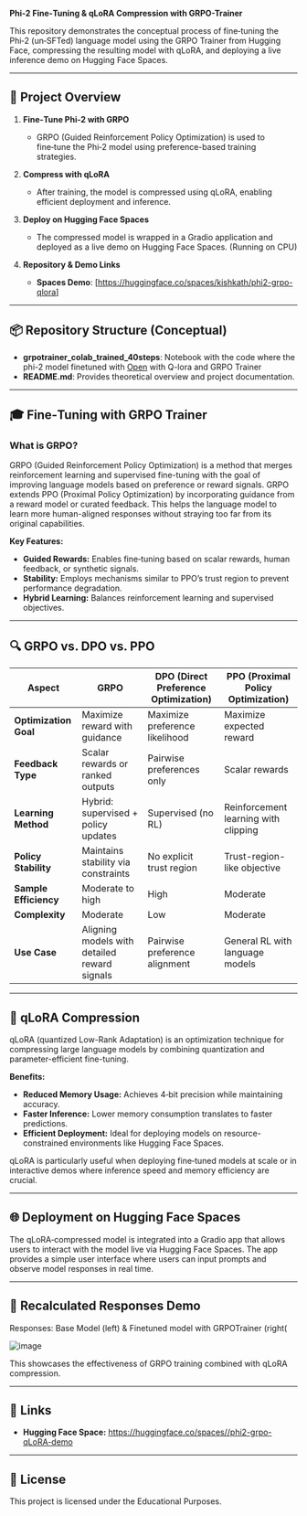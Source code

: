 **Phi-2 Fine‑Tuning & qLoRA Compression with GRPO-Trainer**

This repository demonstrates the conceptual process of fine‑tuning the Phi‑2 (un‑SFTed) language model using the GRPO Trainer from Hugging Face, compressing the resulting model with qLoRA, and deploying a live inference demo on Hugging Face Spaces.

---

## 🚀 Project Overview

1. **Fine‑Tune Phi‑2 with GRPO**
   - GRPO (Guided Reinforcement Policy Optimization) is used to fine‑tune the Phi‑2 model using preference-based training strategies.

2. **Compress with qLoRA**
   - After training, the model is compressed using qLoRA, enabling efficient deployment and inference.

3. **Deploy on Hugging Face Spaces**
   - The compressed model is wrapped in a Gradio application and deployed as a live demo on Hugging Face Spaces. (Running on CPU)

4. **Repository & Demo Links**
   - **Spaces Demo**: [https://huggingface.co/spaces/kishkath/phi2-grpo-qlora]

---

## 📦 Repository Structure (Conceptual)

- **grpotrainer_colab_trained_40steps**: Notebook with the code where the phi-2 model finetuned with [Open](https://huggingface.co/datasets/OpenAssistant/oasst1) with Q-lora and GRPO Trainer
- **README.md**: Provides theoretical overview and project documentation.

---

## 🎓 Fine‑Tuning with GRPO Trainer

### What is GRPO?

GRPO (Guided Reinforcement Policy Optimization) is a method that merges reinforcement learning and supervised fine-tuning with the goal of improving language models based on preference or reward signals. GRPO extends PPO (Proximal Policy Optimization) by incorporating guidance from a reward model or curated feedback. This helps the language model to learn more human-aligned responses without straying too far from its original capabilities.

**Key Features:**
- **Guided Rewards:** Enables fine‑tuning based on scalar rewards, human feedback, or synthetic signals.
- **Stability:** Employs mechanisms similar to PPO’s trust region to prevent performance degradation.
- **Hybrid Learning:** Balances reinforcement learning and supervised objectives.

---

## 🔍 GRPO vs. DPO vs. PPO

| Aspect               | GRPO                                | DPO (Direct Preference Optimization) | PPO (Proximal Policy Optimization)      |
|----------------------|-------------------------------------|---------------------------------------|-----------------------------------------|
| **Optimization Goal** | Maximize reward with guidance       | Maximize preference likelihood        | Maximize expected reward                 |
| **Feedback Type**    | Scalar rewards or ranked outputs    | Pairwise preferences only             | Scalar rewards                           |
| **Learning Method**  | Hybrid: supervised + policy updates | Supervised (no RL)                    | Reinforcement learning with clipping     |
| **Policy Stability** | Maintains stability via constraints | No explicit trust region              | Trust-region-like objective              |
| **Sample Efficiency**| Moderate to high                    | High                                  | Moderate                                 |
| **Complexity**       | Moderate                            | Low                                   | Moderate                                 |
| **Use Case**         | Aligning models with detailed reward signals | Pairwise preference alignment         | General RL with language models         |

---

## 🧊 qLoRA Compression

qLoRA (quantized Low-Rank Adaptation) is an optimization technique for compressing large language models by combining quantization and parameter-efficient fine-tuning.

**Benefits:**
- **Reduced Memory Usage:** Achieves 4‑bit precision while maintaining accuracy.
- **Faster Inference:** Lower memory consumption translates to faster predictions.
- **Efficient Deployment:** Ideal for deploying models on resource-constrained environments like Hugging Face Spaces.

qLoRA is particularly useful when deploying fine‑tuned models at scale or in interactive demos where inference speed and memory efficiency are crucial.

---

## 🌐 Deployment on Hugging Face Spaces

The qLoRA‑compressed model is integrated into a Gradio app that allows users to interact with the model live via Hugging Face Spaces. The app provides a simple user interface where users can input prompts and observe model responses in real time.

---

## 📖 Recalculated Responses Demo

Responses: Base Model (left)  & Finetuned model with GRPOTrainer (right(

![image](https://github.com/user-attachments/assets/551eba74-346c-49e3-bf94-dfe347e20d5a)


This showcases the effectiveness of GRPO training combined with qLoRA compression.

---

## 🔗 Links

- **Hugging Face Space:** [https://huggingface.co/spaces/<your-username>/phi2-grpo-qLoRA-demo](https://huggingface.co/spaces/kishkath/phi2-grpo-qlora)

---

## 📜 License

This project is licensed under the Educational Purposes.
